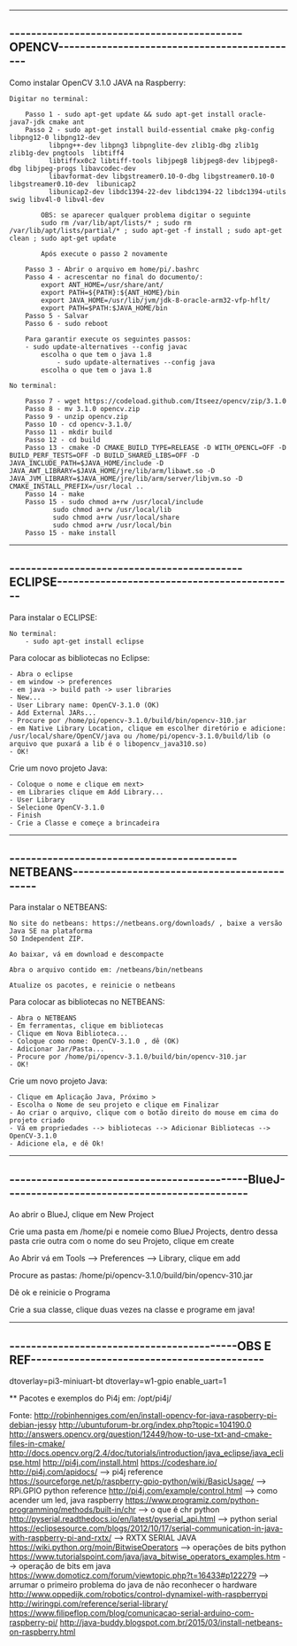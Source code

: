 ----------------------------------------------------------------------------------------------
-------------------------------------------OPENCV---------------------------------------------
----------------------------------------------------------------------------------------------


Como instalar OpenCV 3.1.0 JAVA na Raspberry:

	Digitar no terminal:

		Passo 1 - sudo apt-get update && sudo apt-get install oracle-java7-jdk cmake ant
		Passo 2 - sudo apt-get install build-essential cmake pkg-config libpng12-0 libpng12-dev 
			  libpng++-dev libpng3 libpnglite-dev zlib1g-dbg zlib1g zlib1g-dev pngtools  libtiff4 
			  libtiffxx0c2 libtiff-tools libjpeg8 libjpeg8-dev libjpeg8-dbg libjpeg-progs libavcodec-dev   
			  libavformat-dev libgstreamer0.10-0-dbg libgstreamer0.10-0 libgstreamer0.10-dev  libunicap2 
			  libunicap2-dev libdc1394-22-dev libdc1394-22 libdc1394-utils swig libv4l-0 libv4l-dev
    
		    OBS: se aparecer qualquer problema digitar o seguinte
		    sudo rm /var/lib/apt/lists/* ; sudo rm /var/lib/apt/lists/partial/* ; sudo apt-get -f install ; sudo apt-get clean ; sudo apt-get update
    
		    Após execute o passo 2 novamente

		Passo 3 - Abrir o arquivo em home/pi/.bashrc
		Passo 4 - acrescentar no final do documento/:
			export ANT_HOME=/usr/share/ant/
			export PATH=${PATH}:${ANT_HOME}/bin
			export JAVA_HOME=/usr/lib/jvm/jdk-8-oracle-arm32-vfp-hflt/
			export PATH=$PATH:$JAVA_HOME/bin
		Passo 5 - Salvar
		Passo 6 - sudo reboot

		Para garantir execute os seguintes passos:
		- sudo update-alternatives --config javac
			escolha o que tem o java 1.8
                - sudo update-alternatives --config java
			escolha o que tem o java 1.8

	No terminal:

		Passo 7 - wget https://codeload.github.com/Itseez/opencv/zip/3.1.0
		Passo 8 - mv 3.1.0 opencv.zip
		Passo 9 - unzip opencv.zip 
		Passo 10 - cd opencv-3.1.0/
		Passo 11 - mkdir build
		Passo 12 - cd build
		Passo 13 - cmake -D CMAKE_BUILD_TYPE=RELEASE -D WITH_OPENCL=OFF -D BUILD_PERF_TESTS=OFF -D BUILD_SHARED_LIBS=OFF -D JAVA_INCLUDE_PATH=$JAVA_HOME/include -D JAVA_AWT_LIBRARY=$JAVA_HOME/jre/lib/arm/libawt.so -D JAVA_JVM_LIBRARY=$JAVA_HOME/jre/lib/arm/server/libjvm.so -D CMAKE_INSTALL_PREFIX=/usr/local ..
		Passo 14 - make
		Passo 15 - sudo chmod a+rw /usr/local/include
			   sudo chmod a+rw /usr/local/lib
			   sudo chmod a+rw /usr/local/share
			   sudo chmod a+rw /usr/local/bin
		Passo 15 - make install


----------------------------------------------------------------------------------------------
-------------------------------------------ECLIPSE--------------------------------------------
----------------------------------------------------------------------------------------------


Para instalar o ECLIPSE:

	No terminal: 
		- sudo apt-get install eclipse

Para colocar as bibliotecas no Eclipse:

	- Abra o eclipse
	- em window -> preferences
	- em java -> build path -> user libraries
	- New...
	- User Library name: OpenCV-3.1.0 (OK)
	- Add External JARs...
	- Procure por /home/pi/opencv-3.1.0/build/bin/opencv-310.jar
	- em Native Library Location, clique em escolher diretório e adicione: /usr/local/share/OpenCV/java ou /home/pi/opencv-3.1.0/build/lib (o arquivo que puxará a lib é o libopencv_java310.so)
	- OK!

Crie um novo projeto Java:

	- Coloque o nome e clique em next>
	- em Libraries clique em Add Library...
	- User Library
	- Selecione OpenCV-3.1.0
	- Finish
	- Crie a Classe e começe a brincadeira


----------------------------------------------------------------------------------------------
------------------------------------------NETBEANS--------------------------------------------
----------------------------------------------------------------------------------------------

Para instalar o NETBEANS:

	No site do netbeans: https://netbeans.org/downloads/ , baixe a versão Java SE na plataforma
	SO Independent ZIP.

	Ao baixar, vá em download e descompacte

	Abra o arquivo contido em: /netbeans/bin/netbeans

	Atualize os pacotes, e reinicie o netbeans


Para colocar as bibliotecas no NETBEANS:

	- Abra o NETBEANS
	- Em ferramentas, clique em bibliotecas
	- Clique em Nova Biblioteca...
	- Coloque como nome: OpenCV-3.1.0 , dê (OK)
	- Adicionar Jar/Pasta...
	- Procure por /home/pi/opencv-3.1.0/build/bin/opencv-310.jar
	- OK!

Crie um novo projeto Java:

	- Clique em Aplicação Java, Próximo >
	- Escolha o Nome de seu projeto e clique em Finalizar
	- Ao criar o arquivo, clique com o botão direito do mouse em cima do projeto criado
	- Vá em propriedades --> bibliotecas --> Adicionar Bibliotecas --> OpenCV-3.1.0
	- Adicione ela, e dê Ok!


----------------------------------------------------------------------------------------------
--------------------------------------------BlueJ---------------------------------------------
----------------------------------------------------------------------------------------------

	
Ao abrir o BlueJ, clique em New Project

Crie uma pasta em /home/pi e nomeie como BlueJ Projects, dentro dessa pasta crie outra com o nome do seu Projeto, clique em create

Ao Abrir vá em Tools --> Preferences --> Library, clique em add

Procure as pastas: /home/pi/opencv-3.1.0/build/bin/opencv-310.jar

Dê ok e reinicie o Programa

Crie a sua classe, clique duas vezes na classe e programe em java!


----------------------------------------------------------------------------------------------
------------------------------------------OBS E REF-------------------------------------------
----------------------------------------------------------------------------------------------

dtoverlay=pi3-miniuart-bt
dtoverlay=w1-gpio
enable_uart=1

** Pacotes e exemplos do Pi4j em: /opt/pi4j/

Fonte: http://robinhenniges.com/en/install-opencv-for-java-raspberry-pi-debian-jessy
       http://ubuntuforum-br.org/index.php?topic=104190.0
       http://answers.opencv.org/question/12449/how-to-use-txt-and-cmake-files-in-cmake/
       http://docs.opencv.org/2.4/doc/tutorials/introduction/java_eclipse/java_eclipse.html
       http://pi4j.com/install.html
       https://codeshare.io/
       http://pi4j.com/apidocs/                                                                            --> pi4j reference
       https://sourceforge.net/p/raspberry-gpio-python/wiki/BasicUsage/                                    --> RPi.GPIO python reference
       http://pi4j.com/example/control.html                                                                --> como acender um led, java raspberry
       https://www.programiz.com/python-programming/methods/built-in/chr                                   --> o que é chr python 
       http://pyserial.readthedocs.io/en/latest/pyserial_api.html                                          --> python serial
       https://eclipsesource.com/blogs/2012/10/17/serial-communication-in-java-with-raspberry-pi-and-rxtx/ --> RXTX SERIAL JAVA
       https://wiki.python.org/moin/BitwiseOperators                                                       --> operações de bits python
       https://www.tutorialspoint.com/java/java_bitwise_operators_examples.htm                             --> operação de bits em java
       https://www.domoticz.com/forum/viewtopic.php?t=16433#p122279                                        --> arrumar o primeiro problema do java de não reconhecer o hardware
       http://www.oppedijk.com/robotics/control-dynamixel-with-raspberrypi
       http://wiringpi.com/reference/serial-library/
       https://www.filipeflop.com/blog/comunicacao-serial-arduino-com-raspberry-pi/
       http://java-buddy.blogspot.com.br/2015/03/install-netbeans-on-raspberry.html
